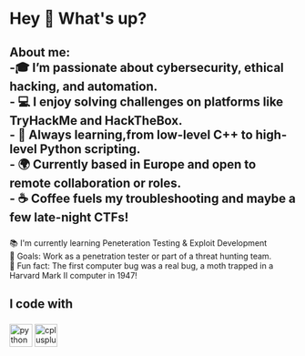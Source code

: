 <h1 align="left">Hey 👋 What's up?</h1>

###



###

<h2 align="left">About me: <br>
  -🎓 I’m passionate about cybersecurity, ethical hacking, and automation.<br>
- 💻 I enjoy solving challenges on platforms like TryHackMe and HackTheBox.<br>
- 🧠 Always learning,from low-level C++ to high-level Python scripting.<br>
- 🌍 Currently based in Europe and open to remote collaboration or roles.<br>
- ☕ Coffee fuels my troubleshooting and maybe a few late-night CTFs!</h2>

###

<p align="left">📚 I'm currently learning Peneteration Testing & Exploit Development <br>🎯 Goals: Work as a penetration tester or part of a threat hunting team.<br>🎲 Fun fact: The first computer bug was a real bug, a moth trapped in a Harvard Mark II computer in 1947!</p>

###

<h2 align="left">I code with</h2>

###

<div align="left">
<img src="https://cdn.jsdelivr.net/gh/devicons/devicon/icons/python/python-original.svg" height="40" alt="python logo" />
<img src="https://cdn.jsdelivr.net/gh/devicons/devicon/icons/cplusplus/cplusplus-original.svg" height="40" alt="cplusplus logo" />

</div>

###
